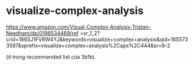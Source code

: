 # visualize-complex-analysis

https://www.amazon.com/Visual-Complex-Analysis-Tristan-Needham/dp/0198534469/ref
=sr_1_2?crid=186SJ1FVRW4YJ&keywords=visualize+complex+analysis&qid=1655733597&sprefix=visualize+complex+analysis%2Caps%2C444&sr=8-2

(ở trong recommended list của 3b1b).
